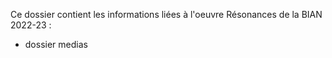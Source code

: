 Ce dossier contient les informations liées à l'oeuvre Résonances de la BIAN 2022-23 :

* dossier medias
